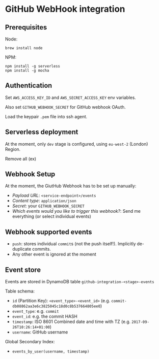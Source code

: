 # GitHub WebHook integration

## Prerequisites

Node:
```
brew install node
```

NPM:
```
npm install -g serverless
npm install -g mocha
```

## Authentication

Set `AWS_ACCESS_KEY_ID` and `AWS_SECRET_ACCESS_KEY` env variables.

Also set `GITHUB_WEBHOOK_SECRET` for GitHub webhook OAuth.

Load the keypair `.pem` file into ssh agent.

## Serverless deployment

At the moment, only `dev` stage is configured, using `eu-west-2` (London) Region.


Remove all (ex)

## Webhook Setup

At the moment, the GiutHub Webhook has to be set up manually:

* *Payload URL*: `<service-endpoint>/events`
* *Content type*: `application/json`
* *Secret*: your `GITHUB_WEBHOOK_SECRET`
* *Which events would you like to trigger this webhook?*: Send me everything (or select individual events)

## Webhook supported events

* `push`: stores individual `commit`s (not the push itself!). Implicitly de-duplicate commits.
* Any other event is ignored at the moment

## Event store

Events are stored in DynamoDB table `github-integration-<stage>-events`


Table schema:

* `id` (Partition Key): `<event_type>-<event_id>` (e.g. `commit-db08862aa3e6c3825045c18d0c8b537664805ee0`)
* `event_type`: e.g. `commit`
* `event_id`: e.g. the commit HASH
* `timestamp`: ISO 8601 Combined date and time with TZ (e.g. `2017-09-26T10:26:14+01:00`)
* `username`: GitHub username

Global Secondary Index:

* `events_by_user(username, timestamp)`
